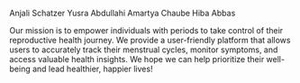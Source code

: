 Anjali Schatzer Yusra Abdullahi Amartya Chaube Hiba Abbas

Our mission is to empower individuals with periods to take control of their reproductive health journey. We provide a user-friendly platform that allows users to accurately track their menstrual cycles, monitor symptoms, and access valuable health insights. We hope we can help prioritize their well-being and lead healthier, happier lives!
